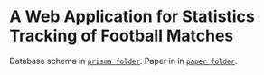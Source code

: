 # A Web Application for Statistics Tracking of Football Matches

Database schema in [`prisma folder`](./prisma/).
Paper in in [`paper folder`](./paper/).
